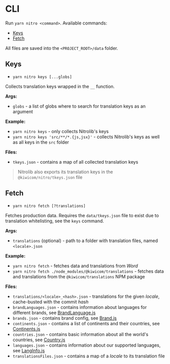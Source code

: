 # CLI

Run `yarn nitro <command>`. Available commands:
* [Keys](#keys)
* [Fetch](#fetch)

All files are saved into the `<PROJECT_ROOT>/data` folder.

## Keys

* `yarn nitro keys [...globs]`

Collects translation keys wrapped in the `__` function.

**Args:**
* `globs` - a list of globs where to search for translation keys as an argument

**Example:**
* `yarn nitro keys` - only collects Nitrolib's keys
* `yarn nitro keys 'src/**/*.{js,jsx}'` - collects Nitrolib's keys as well as all keys in the `src` folder

**Files:**
* `tkeys.json` - contains a map of all collected translation keys

> Nitrolib also exports its translation keys in the `@kiwicom/nitro/tkeys.json` file

## Fetch

* `yarn nitro fetch [?translations]`

Fetches production data. Requires the `data/tkeys.json` file to exist due to translation whitelisting, see the `keys` command.

**Args:**
* `translations` (optional) - path to a folder with translation files, named `<locale>.json`

**Example:**
* `yarn nitro fetch` - fetches data and translations from *Word*
* `yarn nitro fetch ./node_modules/@kiwicom/translations` - fetches data and translations from the `@kiwicom/translations` NPM package

**Files:**
* `translations/<locale>_<hash>.json` - translations for the given _locale_, cache-busted with the commit _hash_
* `brandLanguages.json` - contains information about languages for different brands, see [BrandLanguage.js](./src/records/BrandLanguage.js)
* `brands.json` - contains brand config, see [Brand.js](src/records/Brand.js)
* `continents.json` - contains a list of continents and their countries, see [Continents.js](src/records/Continents.js)
* `countries.json` - contains basic information about all the world's countries, see [Country.js](src/records/Country.js)
* `languages.json` - contains information about our supported languages, see [LangInfo.js](src/records/LangInfo.js)
* `translationsFiles.json` - contains a map of a _locale_ to its translation file
